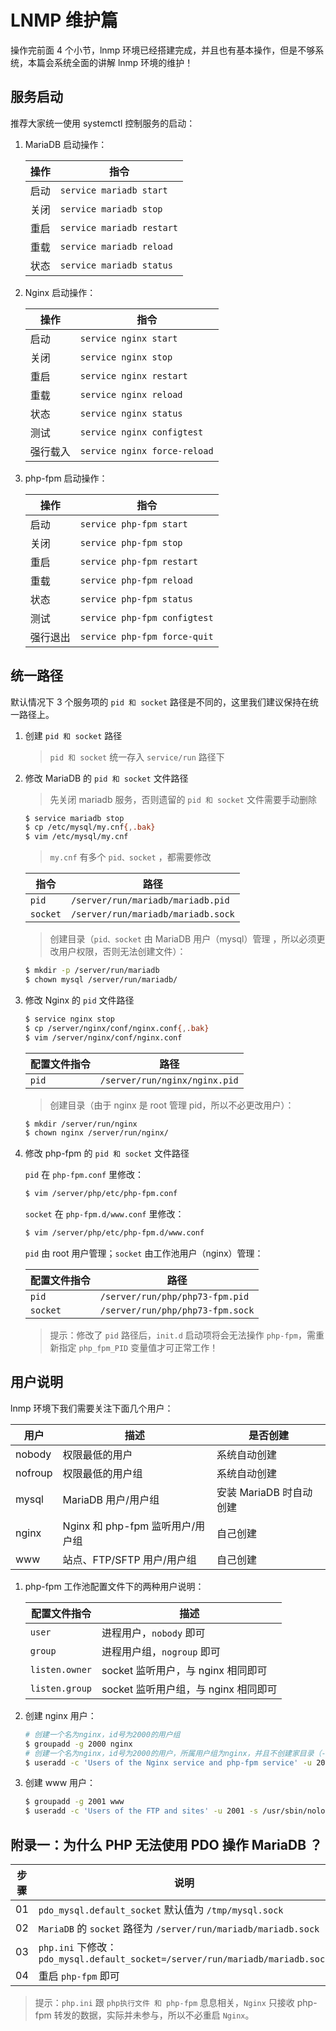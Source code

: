 # LNMP 维护篇

操作完前面 4 个小节，lnmp 环境已经搭建完成，并且也有基本操作，但是不够系统，本篇会系统全面的讲解 lnmp 环境的维护！

## 服务启动

推荐大家统一使用 systemctl 控制服务的启动：

1. MariaDB 启动操作：

   | 操作 | 指令                      |
   | ---- | ------------------------- |
   | 启动 | `service mariadb start`   |
   | 关闭 | `service mariadb stop`    |
   | 重启 | `service mariadb restart` |
   | 重载 | `service mariadb reload`  |
   | 状态 | `service mariadb status`  |

2. Nginx 启动操作：

   | 操作     | 指令                         |
   | -------- | ---------------------------- |
   | 启动     | `service nginx start`        |
   | 关闭     | `service nginx stop`         |
   | 重启     | `service nginx restart`      |
   | 重载     | `service nginx reload`       |
   | 状态     | `service nginx status`       |
   | 测试     | `service nginx configtest`   |
   | 强行载入 | `service nginx force-reload` |

3. php-fpm 启动操作：

   | 操作     | 指令                         |
   | -------- | ---------------------------- |
   | 启动     | `service php-fpm start`      |
   | 关闭     | `service php-fpm stop`       |
   | 重启     | `service php-fpm restart`    |
   | 重载     | `service php-fpm reload`     |
   | 状态     | `service php-fpm status`     |
   | 测试     | `service php-fpm configtest` |
   | 强行退出 | `service php-fpm force-quit` |

## 统一路径

默认情况下 3 个服务项的 `pid 和 socket` 路径是不同的，这里我们建议保持在统一路径上。

1. 创建 `pid 和 socket` 路径

   > `pid 和 socket` 统一存入 `service/run` 路径下

2. 修改 MariaDB 的 `pid 和 socket` 文件路径

   > 先关闭 mariadb 服务，否则遗留的 `pid 和 socket` 文件需要手动删除

   ```sh
   $ service mariadb stop
   $ cp /etc/mysql/my.cnf{,.bak}
   $ vim /etc/mysql/my.cnf
   ```

   > `my.cnf` 有多个 `pid、socket` ，都需要修改

   | 指令     | 路径                               |
   | -------- | ---------------------------------- |
   | `pid`    | `/server/run/mariadb/mariadb.pid`  |
   | `socket` | `/server/run/mariadb/mariadb.sock` |

   > 创建目录（`pid、socket` 由 MariaDB 用户（mysql）管理 ，所以必须更改用户权限，否则无法创建文件）：

   ```sh
   $ mkdir -p /server/run/mariadb
   $ chown mysql /server/run/mariadb/
   ```

3. 修改 Nginx 的 `pid` 文件路径

   ```sh
   $ service nginx stop
   $ cp /server/nginx/conf/nginx.conf{,.bak}
   $ vim /server/nginx/conf/nginx.conf
   ```

   | 配置文件指令 | 路径                          |
   | ------------ | ----------------------------- |
   | `pid`        | `/server/run/nginx/nginx.pid` |

   > 创建目录（由于 nginx 是 root 管理 pid，所以不必更改用户）：

   ```sh
   $ mkdir /server/run/nginx
   $ chown nginx /server/run/nginx/
   ```

4. 修改 php-fpm 的 `pid 和 socket` 文件路径

   `pid` 在 `php-fpm.conf` 里修改：

   ```sh
   $ vim /server/php/etc/php-fpm.conf
   ```

   `socket` 在 `php-fpm.d/www.conf` 里修改：

   ```sh
   $ vim /server/php/etc/php-fpm.d/www.conf
   ```

   `pid` 由 root 用户管理；`socket` 由工作池用户（nginx）管理：

   | 配置文件指令 | 路径                             |
   | ------------ | -------------------------------- |
   | `pid`        | `/server/run/php/php73-fpm.pid`  |
   | `socket`     | `/server/run/php/php73-fpm.sock` |

   > 提示：修改了 `pid` 路径后，`init.d` 启动项将会无法操作 `php-fpm`，需重新指定 `php_fpm_PID` 变量值才可正常工作！

## 用户说明

lnmp 环境下我们需要关注下面几个用户：

| 用户    | 描述                             | 是否创建                |
| ------- | -------------------------------- | ----------------------- |
| nobody  | 权限最低的用户                   | 系统自动创建            |
| nofroup | 权限最低的用户组                 | 系统自动创建            |
| mysql   | MariaDB 用户/用户组              | 安装 MariaDB 时自动创建 |
| nginx   | Nginx 和 php-fpm 监听用户/用户组 | 自己创建                |
| www     | 站点、FTP/SFTP 用户/用户组       | 自己创建                |

1. php-fpm 工作池配置文件下的两种用户说明：

   | 配置文件指令   | 描述                                 |
   | -------------- | ------------------------------------ |
   | `user`         | 进程用户，`nobody` 即可              |
   | `group`        | 进程用户组，`nogroup` 即可           |
   | `listen.owner` | socket 监听用户，与 nginx 相同即可   |
   | `listen.group` | socket 监听用户组，与 nginx 相同即可 |

2. 创建 nginx 用户：

   ```sh
   # 创建一个名为nginx，id号为2000的用户组
   $ groupadd -g 2000 nginx
   # 创建一个名为nginx，id号为2000的用户，所属用户组为nginx，并且不创建家目录（-M 不创建家目录）
   $ useradd -c 'Users of the Nginx service and php-fpm service' -u 2000 -s /usr/sbin/nologin -M -g nginx nginx
   ```

3. 创建 www 用户：

   ```sh
   $ groupadd -g 2001 www
   $ useradd -c 'Users of the FTP and sites' -u 2001 -s /usr/sbin/nologin -d /server/www -m -g www www
   ```

## 附录一：为什么 PHP 无法使用 PDO 操作 MariaDB ？

| 步骤 | 说明                                                                           |
| ---- | ------------------------------------------------------------------------------ |
| 01   | `pdo_mysql.default_socket` 默认值为 `/tmp/mysql.sock`                          |
| 02   | `MariaDB` 的 `socket` 路径为 `/server/run/mariadb/mariadb.sock`                |
| 03   | `php.ini` 下修改： `pdo_mysql.default_socket=/server/run/mariadb/mariadb.sock` |
| 04   | 重启 `php-fpm` 即可                                                            |

> 提示：`php.ini` 跟 `php执行文件 和 php-fpm` 息息相关，`Nginx` 只接收 php-fpm 转发的数据，实际并未参与，所以不必重启 `Nginx`。
